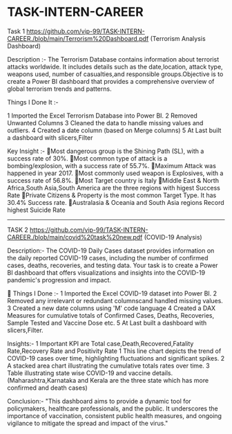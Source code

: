 # TASK-INTERN-CAREER



Task 1  https://github.com/vip-99/TASK-INTERN-CAREER./blob/main/Terrorism%20Dashboard.pdf (Terrorism Analysis Dashboard)


Description :-
The Terrorism Database contains information about terrorist attacks worldwide. It includes details such as the date,location, attack type, weapons used, number of casualties,and responsible groups.Objective is to create a Power BI dashboard that provides a comprehensive overview of global terrorism trends and patterns.


Things I Done It :-

1 Imported the Excel Terrorism Database into Power BI.
2 Removed Unwanted Columns
3 Cleaned the data to handle missing values and outliers.
4 Created a date column (based on Merge columns)
5 At Last built a dashboard  with slicers,Filter 


Key Insight :-
🔹Most dangerous  group is the Shining Path (SL), with a success rate of 30%.
🔹Most common type of attack is a bombing/explosion, with a success rate of 55.7%.
🔹Maximum Attack was happened in year 2017.
🔹Most commonly used weapon is Explosives, with a success rate of 56.8%.
🔹Most Target country is Italy
🔹Middle East & North Africa,South Asia,South America are the three regions with higest Success Rate 
🔹Private Citizens & Property is the most common Target Type. It has 30.4% Success rate.
🔹Australasia & Oceania and South Asia regions Record highest Suicide Rate







-----------------------------------------------------------------------------------------------------------------------------------------------------------------





  
  
  TASK 2   https://github.com/vip-99/TASK-INTERN-CAREER./blob/main/covid%20task%20new.pdf (COVID-19 Analysis)


Description:-
The COVID-19 Daily Cases dataset provides information on the daily reported COVID-19 cases, including the number of confirmed cases, deaths, recoveries, and testing data. Your task is to create a Power BI dashboard that offers
visualizations and insights into the COVID-19 pandemic's progression and impact.


📝 Things I Done :-
1 Imported the Excel COVID-19 dataset into Power BI.
2 Removed any irrelevant or redundant columnscand handled missing values.
3 Created a new date columns using 'M' code language
4 Created a DAX Measures for cumulative totals of Confirmed Cases, Deaths, Recoveries, Sample Tested and Vaccine Dose etc.
5 At Last built a dashboard with slicers,Filter.


Insights:-
1 Important KPI are Total case,Death,Recovered,Fatality Rate,Recovery Rate and Positivity Rate
1 This line chart depicts the trend of COVID-19 cases over time, highlighting fluctuations and significant spikes. 
2 A stacked area chart illustrating the cumulative totals rates over time. 
3 Table illustrating state wise COVID-19 and vaccine details.
(Maharashtra,Karnataka and Kerala are the three state which has more confirmed and death cases)





Conclusion:-
"This dashboard aims to provide a dynamic tool for policymakers, healthcare professionals, and the public. It underscores the importance of vaccination, consistent public health measures, and ongoing vigilance to mitigate the spread and impact of the virus."

